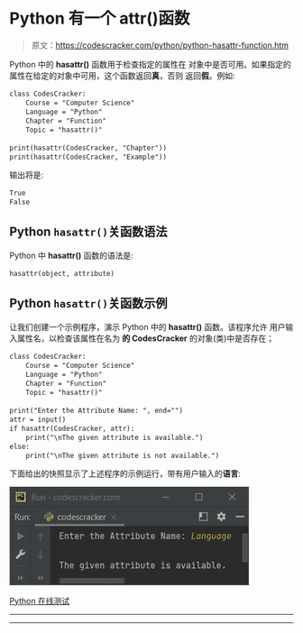 # Python 有一个 attr()函数

> 原文：<https://codescracker.com/python/python-hasattr-function.htm>

Python 中的 **hasattr()** 函数用于检查指定的属性在 对象中是否可用。如果指定的属性在给定的对象中可用，这个函数返回**真**，否则 返回**假**。例如:

```
class CodesCracker:
    Course = "Computer Science"
    Language = "Python"
    Chapter = "Function"
    Topic = "hasattr()"

print(hasattr(CodesCracker, "Chapter"))
print(hasattr(CodesCracker, "Example"))
```

输出将是:

```
True
False
```

## Python `hasattr()`关函数语法

Python 中 **hasattr()** 函数的语法是:

```
hasattr(object, attribute)
```

## Python `hasattr()`关函数示例

让我们创建一个示例程序，演示 Python 中的 **hasattr()** 函数。该程序允许 用户输入属性名，以检查该属性在名为 **的 CodesCracker** 的对象(类)中是否存在；

```
class CodesCracker:
    Course = "Computer Science"
    Language = "Python"
    Chapter = "Function"
    Topic = "hasattr()"

print("Enter the Attribute Name: ", end="")
attr = input()
if hasattr(CodesCracker, attr):
    print("\nThe given attribute is available.")
else:
    print("\nThe given attribute is not available.")
```

下面给出的快照显示了上述程序的示例运行，带有用户输入的**语言**:

![Python hasattr function](img/5a4b6ce9b1b20c8a46df823970f290e8.png)

[Python 在线测试](/exam/showtest.php?subid=10)

* * *

* * *
